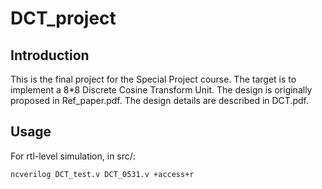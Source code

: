 # DCT_project
## Introduction   
This is the final project for the Special Project course. The target is to implement a 8*8 Discrete Cosine Transform Unit. The design is originally proposed in Ref_paper.pdf. The design details are described in DCT.pdf. 
## Usage
For rtl-level simulation, in src/:   
```
ncverilog DCT_test.v DCT_0531.v +access+r
```   
